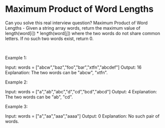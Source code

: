 # Maximum Product of Word Lengths

Can you solve this real interview question? Maximum Product of Word Lengths - Given a string array words, return the maximum value of length(word[i]) * length(word[j]) where the two words do not share common letters. If no such two words exist, return 0.

 

Example 1:


Input: words = ["abcw","baz","foo","bar","xtfn","abcdef"]
Output: 16
Explanation: The two words can be "abcw", "xtfn".


Example 2:


Input: words = ["a","ab","abc","d","cd","bcd","abcd"]
Output: 4
Explanation: The two words can be "ab", "cd".


Example 3:


Input: words = ["a","aa","aaa","aaaa"]
Output: 0
Explanation: No such pair of words.